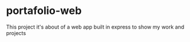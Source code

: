 # portafolio-web
This project it's about of a web app built in express to show my work and projects
